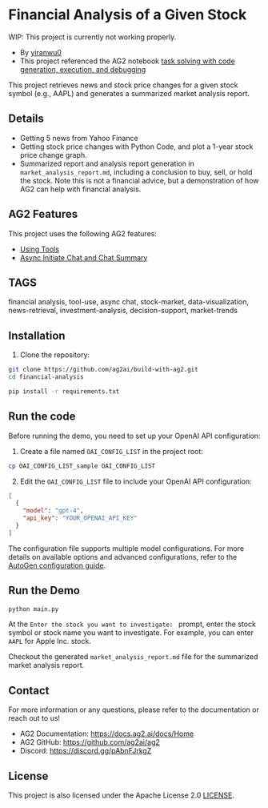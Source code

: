 # Financial Analysis of a Given Stock

WIP: This project is currently not working properly.

- By [yiranwu0](https://github.com/yiranwu0)
- This project referenced the AG2 notebook [task solving with code generation, execution, and debugging](https://docs.ag2.ai/notebooks/agentchat_auto_feedback_from_code_execution#a-comparative-analysis-of-meta-and-tesla-stocks-in-early-2024)

This project retrieves news and stock price changes for a given stock symbol (e.g., AAPL) and generates a summarized market analysis report.

## Details

- Getting 5 news from Yahoo Finance
- Getting stock price changes with Python Code, and plot a 1-year stock price change graph.
- Summarized report and analysis report generation in `market_analysis_report.md`, including a conclusion to buy, sell, or hold the stock. Note this is not a financial advice, but a demonstration of how AG2 can help with financial analysis.

## AG2 Features

This project uses the following AG2 features:

- [Using Tools](https://docs.ag2.ai/docs/user-guide/basic-concepts/tools)
- [Async Initiate Chat and Chat Summary](https://docs.ag2.ai/docs/api-reference/autogen/ConversableAgent#a-initiate-chat)

## TAGS

financial analysis, tool-use, async chat, stock-market, data-visualization, news-retrieval, investment-analysis, decision-support, market-trends

## Installation

1. Clone the repository:

```bash
git clone https://github.com/ag2ai/build-with-ag2.git
cd financial-analysis
```

```bash
pip install -r requirements.txt
```

## Run the code

Before running the demo, you need to set up your OpenAI API configuration:

1. Create a file named `OAI_CONFIG_LIST` in the project root:

```bash
cp OAI_CONFIG_LIST_sample OAI_CONFIG_LIST
```

2. Edit the `OAI_CONFIG_LIST` file to include your OpenAI API configuration:

```json
[
  {
    "model": "gpt-4",
    "api_key": "YOUR_OPENAI_API_KEY"
  }
]
```

The configuration file supports multiple model configurations. For more details on available options and advanced configurations, refer to the [AutoGen configuration guide](https://docs.ag2.ai/getting-started#configuration).

## Run the Demo

```bash
python main.py
```

At the `Enter the stock you want to investigate: ` prompt, enter the stock symbol or stock name you want to investigate. For example, you can enter `AAPL` for Apple Inc. stock.

Checkout the generated `market_analysis_report.md` file for the summarized market analysis report.

## Contact

For more information or any questions, please refer to the documentation or reach out to us!

- AG2 Documentation: https://docs.ag2.ai/docs/Home
- AG2 GitHub: https://github.com/ag2ai/ag2
- Discord: https://discord.gg/pAbnFJrkgZ

## License

This project is also licensed under the Apache License 2.0 [LICENSE](../LICENSE).
